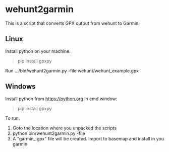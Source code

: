 # wehunt2garmin
This is a script that converts GPX output from wehunt to Garmin


## Linux
Install python on your machine.
>pip install gpxpy

Run .../bin/wehunt2garmin.py -file wehunt/wehunt_example.gpx 

## Windows
Install python from https://python.org
In cmd window:
>pip install gpxpy


To run:
1. Goto the location where you unpacked the scripts
2. python bin/wehunt2garmin.py -file <path to gpx file from wehunt>
3. A "garmin_<wehunt file name>.gpx" file will be created. Import to basemap and install in you garmin
